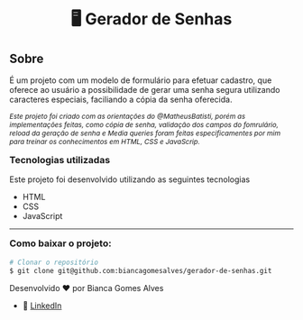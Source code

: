 <h1 align="center"> 🖥️ Gerador de Senhas </h1>

##  Sobre
<p> É um projeto com um modelo de formulário para efetuar cadastro, que oferece ao usuário a possibilidade de gerar uma senha segura utilizando caracteres especiais, faciliando a cópia da senha oferecida. </p> 

<span style="font-style: italic; font-size: 12px;"> 
Este projeto foi criado com as orientações do @MatheusBatisti, porém as implementações feitas, como cópia de senha, validação dos campos do fomrulário, reload da geração de senha e Media queries foram feitas especificamentes por mim para treinar os conhecimentos em HTML, CSS e JavaScrip. </span>

<h3 style="margin-top: 15px; font-weigth: bold">Tecnologias utilizadas</h3>
Este projeto foi desenvolvido utilizando as seguintes tecnologias

- HTML
- CSS
- JavaScript
---
<h3 style="margin-top: 15px; font-weigth: bold">Como baixar o projeto:</h3>

```bash
# Clonar o repositório
$ git clone git@github.com:biancagomesalves/gerador-de-senhas.git

```


Desenvolvido ❤️ por Bianca Gomes Alves 
- 🔗 [LinkedIn](https://www.linkedin.com/in/bianca-gomes-alves)

